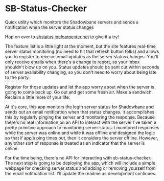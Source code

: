# SB-Status-Checker
Quick utility which monitors the Shadowbane servers and sends a notification when the server status changes

Hop on over to [sbstatus.joelcarpenter.net](https://sbstatus.joelcarpenter.net) to give it a try!

The feature list is a little light at the moment, but the site features real-time server status monitoring (no need to hit that refresh button folks) and allows you to register to receive email updates as the server status changes.  You'll only receive emails when there's a change to report, so your inbox shouldn't blow up on you.  Status updates should be sent out within seconds of server availability changing, so you don't need to worry about being late to the party.

Register for those updates and let the app worry about when the server is going to come back up.  Go out and get some fresh air.  Make a sandwich.  Reclaim a little more of your life.

At it's core, this app monitors the login server status for Shadowbane and sends out an email notification when that status changes.  It accomplishes this by regularly pinging the server and monitoring the response.  Because there's no real information on an API to interact with the server I've taken a pretty primitive approach to monitoring server status.  I monitored responses while the server was online and while it was offline and designed the logic so that if app's ping times out, then it considers the server offline.  However, any other sort of response is treated as an indicator that the server is online.

For the time being, there's no API for interacting with sb-status-checker.  The next step is going to be deploying the app, which will include a simple webpage for checking server status and adding or removing yourself from the email notification list.  I'll update the readme as development continues.
